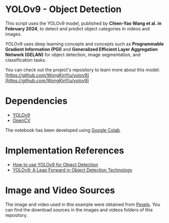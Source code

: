 # YOLOv9 - Object Detection

This script uses the YOLOv9 model, published by **Chien-Yao Wang et al. in February 2024**, to detect and predict object categories in videos and images.

YOLOv9 uses deep learning concepts and concepts such as **Programmable Gradient Information (PGI)** and **Generalized Efficient Layer Aggregation Network (GELAN)** for object detection, image segmentation, and classification tasks.

You can check out the project's repository to learn more about this model: [https://github.com/WongKinYiu/yolov9](https://github.com/WongKinYiu/yolov9)

# Dependencies

- [YOLOv9](https://github.com/WongKinYiu/yolov9)
- [OpenCV](https://opencv.org/)

The notebook has been developed using [Google Colab](https://colab.research.google.com/).

# Implementation References

- [How to use YOLOv9 for Object Detection](https://medium.com/@Mert.A/how-to-use-yolov9-for-object-detection-93598ad88d7d)
- [YOLOv9: A Leap Forward in Object Detection Technology](https://docs.ultralytics.com/models/yolov9/)

# Image and Video Sources

The image and video used in this example were obtained from [Pexels](https://www.pexels.com/). You can find the download sources in the images and videos folders of this repository.
